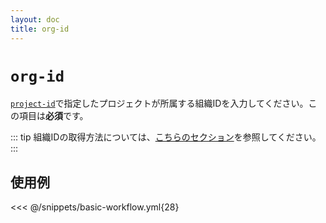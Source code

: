 ```yaml
---
layout: doc
title: org-id
---
```


# `org-id`

[`project-id`](/references/inputs/required/project-id)で指定したプロジェクトが所属する組織IDを入力してください。この項目は**必須**です。

::: tip
組織IDの取得方法については、[こちらのセクション](/guide/getting-started#リポジトリとVercelプロジェクトの作成)を参照してください。
:::

## 使用例

<<< @/snippets/basic-workflow.yml{28}

